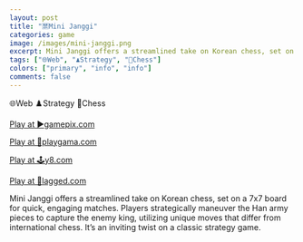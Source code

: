 ```yaml
---
layout: post
title: "🈲Mini Janggi"
categories: game
image: /images/mini-janggi.png
excerpt: Mini Janggi offers a streamlined take on Korean chess, set on a 7x7 board for quick, engaging matches. Players strategically maneuver the Han army pieces to capture the enemy king, utilizing unique moves that differ from international chess. It’s an inviting twist on a classic strategy game.
tags: ["🌐Web", "♟️Strategy", "🏁Chess"]
colors: ["primary", "info", "info"]
comments: false
---
```


<span class="badge badge-primary">🌐Web</span>
<span class="badge badge-info">♟️Strategy</span>
<span class="badge badge-info">🏁Chess</span>

<a href="https://www.gamepix.com/play/mini-janggi" class="btn btn-primary btn-lg">Play at ▶️gamepix.com</a>

<a href="https://playgama.com/game/mini-janggi" class="btn btn-primary btn-lg">Play at 💜playgama.com</a>

<a href="https://www.y8.com/games/mini_janggi" class="btn btn-primary btn-lg">Play at 🕹️y8.com</a>

<a href="https://lagged.com/en/g/mini-janggi" class="btn btn-primary btn-lg">Play at 🎯lagged.com</a>

Mini Janggi offers a streamlined take on Korean chess, set on a 7x7 board for quick, engaging matches. Players strategically maneuver the Han army pieces to capture the enemy king, utilizing unique moves that differ from international chess. It’s an inviting twist on a classic strategy game.